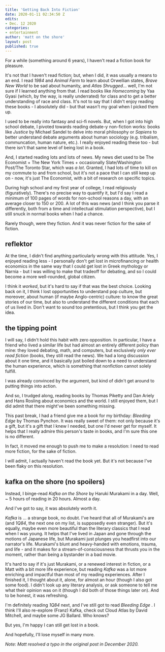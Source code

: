 ```yaml
---
title: 'Getting Back Into Fiction'
date: 2020-01-11 02:34:50 Z
edits:
- Dec. 12 2020
categories:
- entertainment
author: 'matt on the shore'
layout: post
published: true
---
```


For a while (something around 6 years), I haven't read a fiction book for pleasure.

It's not that I haven't read fiction; but, when I did, it was usually a means to an end. I read *1984* and *Animal Farm* to learn about Orwellian states, *Brave New World* to be sad about humanity, and *Atlas Shrugged*... well, I'm not sure if I learned anything from that. I read books like *Homecoming* by Yaa Gyasi (which, by the way, is really underrated) for class and to get a better understanding of race and class. It's not to say that I didn't enjoy reading these books - I absolutely did - but that wasn't my goal when I picked them up.

I used to be really into fantasy and sci-fi novels. But, when I got into high school debate, I pivoted towards reading debate-y non-fiction works: books like *Justice* by Michael Sandel to delve into moral philosophy or *Sapiens* to better understand debate arguments about human sociology (e.g. tribalism, communcation, human nature, etc.). I really enjoyed reading these too - but there isn't that same level of being lost in a book.

And, I started reading lots and lots of news. My news diet used to be The Economist + The New York Times + occasionally Slate/Washington Post/The Toronto Star, which was *a lot*. Granted, I had lots of time to kill on my commute to and from school, but it's not a pace that I can still keep up on - now, it's just The Economist, with a bit of research on specific topics.

During high school and my first year of college, I read religiously (figuratively). There's no precise way to quantify it, but I'd say I read a minimum of 100 pages of words for non-school reasons a day, with an average closer to 150 or 200. A lot of this was news (and I think you parse it differently, both from a time and intellectual stimulation perspective), but I still snuck in normal books when I had a chance.

Rarely though, were they fiction. And it was never fiction for the sake of fiction.

## reflektor

At the time, I didn't find anything particularly wrong with this attitude. Yes, I enjoyed reading less - I personally don't get lost in microfinancing or health economics in the same way that I could get lost in Greek mythology or Narnia - but I was willing to make that tradeoff for debating, and so I could become a more well-rounded, global citizen.

I think it *worked*, but it's hard to say if that was the best choice. Looking back on it, I think I lost opportunities to understand pop culture, but moreover, about human (if maybe Anglo-centric) culture: to know the great stories of our time, but also to understand the different conditions that each of us lived in. Don't want to sound too pretentious, but I think you get the idea.

## the tipping point

I will say, I didn't hold this habit with zero opposition. In particular, I have a friend who lived a similar life but had almost an entirely different policy than mine: they loved debating, math, and computers, but exclusively *only ever read fiction* (books, they still read the news). We had a long discussion about it one time, and it basically just boiled down to a need to understand the human experience, which is something that nonfiction cannot solely fulfill.

I was already convinced by the argument, but kind of didn't get around to putting things into action.

And so, I trudged along, reading books by Thomas Piketty and Dan Ariely and Hans Rosling about economics and the world. I still enjoyed them, but I did admit that there might've been something missing.

This past break, I had a friend give me a book for my birthday: *Bleeding Edge* by Thomas Pynchon. It was really sweet of them: not only because it's a gift, but it's a gift that I knew I needed, but one I'd never get for myself. It helps that I really admire this person's taste in books, and I'm sure this one is no different.

In fact, it moved me enough to push me to make a resolution: I need to read more fiction, for the sake of fiction.

I will admit, I actually haven't read the book yet. But it's not because I've been flaky on this resolution.

## kafka on the shore (no spoilers)

Instead, I binge-read *Kafka on the Shore* by Haruki Murakami in a day. Well, ~ 5 hours of reading in 20 hours. Almost a day.

And I've got to say, it was absolutely worth it.

*Kafka* is ... a strange book, no doubt. I've heard that all of Murakami's are (and *1Q84*, the next one on my list, is supposedly even stranger). But it's equally, maybe even more beautiful than the literary classics that I read when I was young. It helps that I've lived in Japan and gone through the motions of Japanese life, but Murakami just plunges you headfirst into our narrator's life. Murakami's blunt and heavy-handed with emotions, trauma, and life - and it makes for a stream-of-consciousness that thrusts you in the moment, rather than being a bystander in a bad movie.

It's hard to say if it's just Murakami, or a renewed interest in fiction, or a Matt with a bit more life experience, but reading *Kafka* was a lot more enriching and impactful than most of my reading experiences. After I finished it, I thought about it, alone, for almost an hour (though I also got some food). I didn't look up any literary analysis, or ask someone to tell me what their opinion was on it (though I did both of those things later on). And to be honest, it was refreshing.

I'm definitely reading *1Q84* next, and I've still got to read *Bleeding Edge* . I think I'll also re-explore (Franz) Kafka, check out Cloud Atlas by David Mitchell, and maybe some JG Ballard. Who knows?

But yes, I'm happy I can still get lost in a book.

And hopefully, I'll lose myself in many more.

*Note: Matt resolved a typo in the original post in December 2020.*
